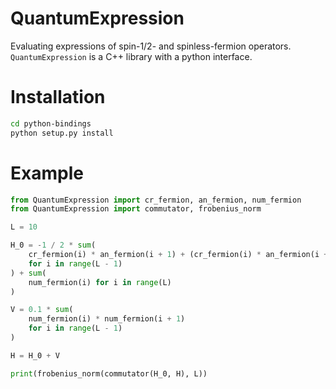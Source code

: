 QuantumExpression
=================

Evaluating expressions of spin-1/2- and spinless-fermion operators.
`QuantumExpression` is a C++ library with a python interface.

Installation
============

```bash
cd python-bindings
python setup.py install
```

Example
=======

```python
from QuantumExpression import cr_fermion, an_fermion, num_fermion
from QuantumExpression import commutator, frobenius_norm

L = 10

H_0 = -1 / 2 * sum(
    cr_fermion(i) * an_fermion(i + 1) + (cr_fermion(i) * an_fermion(i + 1)).dagger
    for i in range(L - 1)
) + sum(
    num_fermion(i) for i in range(L)
)

V = 0.1 * sum(
    num_fermion(i) * num_fermion(i + 1)
    for i in range(L - 1)
)

H = H_0 + V

print(frobenius_norm(commutator(H_0, H), L))
```